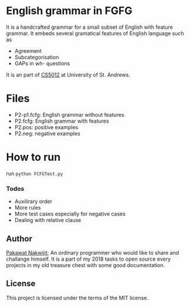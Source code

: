 # English grammar in FGFG
It is a handcrafted grammar for a small subset of English with feature grammar. It embeds several gramatical features of English language such as

* Agreement
* Subcategorisation
* GAPs in wh- questions

It is an part of [CS5012](https://info.cs.st-andrews.ac.uk/student-handbook/modules/CS5012.html) at University of St. Andrews.

# Files
* P2-p1.fcfg: English grammar without features
* P2.fcfg: English grammar with features
* P2.pos: positive examples
* P2.neg: negative examples

# How to run
run `python FCFGTest.py` 

### Todos
 * Auxilirary order
 * More rules
 * More test cases especially for negative cases
 * Dealing with relative clause

## Author
[Pakawat Nakwijit](http://curve.in.th); An ordinary programmer who would like to share and challange himself. It is a part of my 2018 tasks to open source every projects in my old treasure chest with some good documentation. 

## License
This project is licensed under the terms of the MIT license.




